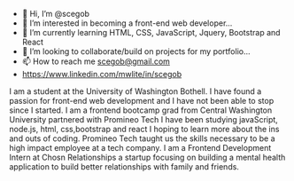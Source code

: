 - 👋 Hi, I’m @scegob
- 👀 I’m interested in becoming a front-end web developer...
- 🌱 I’m currently learning HTML, CSS, JavaScript, Jquery, Bootstrap and React
- 💞️ I’m looking to collaborate/build on projects for my portfolio...
- 📫 How to reach me scegob@gmail.com
- https://www.linkedin.com/mwlite/in/scegob

I am a student at the University of Washington Bothell. I have found a passion for front-end web development and I have not been able to stop since I started. I am a frontend bootcamp grad from Central Washington University partnered with Promineo Tech I have been studying javaScript, node.js, html, css,bootstrap and react I hoping to learn more about the ins and outs of coding. Promineo Tech taught us the skills necessary to be a high impact employee at a tech company. I am a Frontend Development Intern at Chosn Relationships a startup focusing on building a mental health application to build better relationships with family and friends.

<!---
scegob/scegob is a ✨ special ✨ repository because its `README.md` (this file) appears on your GitHub profile.
You can click the Preview link to take a look at your changes.
--->
